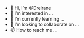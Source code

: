 - 👋 Hi, I’m @Dreirane
- 👀 I’m interested in ...
- 🌱 I’m currently learning ...
- 💞️ I’m looking to collaborate on ...
- 📫 How to reach me ...

<!---
Dreirane/Dreirane is a ✨ special ✨ repository because its `README.md` (this file) appears on your GitHub profile.
You can click the Preview link to take a look at your changes.
--->
